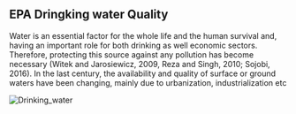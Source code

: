 ## EPA Dringking water Quality
Water is an essential factor for the whole life and the human survival and, having an important role for both drinking as well economic sectors. Therefore, protecting this source against any pollution has become necessary (Witek and Jarosiewicz, 2009, Reza and Singh, 2010; Sojobi, 2016). In the last century, the availability and quality of surface or ground waters have been changing, mainly due to urbanization, industrialization etc

![Drinking_water](https://user-images.githubusercontent.com/76123653/118427124-85be6b80-b69a-11eb-8809-4b45b0064493.png)
